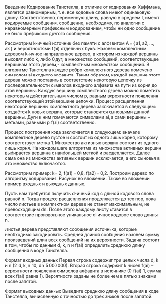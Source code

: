Введение
Кодирование Танстелла, в отличие от кодирования Хаффмана, является равномерным, т. е. все кодовые слова имеют одинаковую длину. Соответственно, переменную длину, равную в среднем l, имеют кодируемые сообщения. сообщение, необходимо, по аналогии с неравномерным префиксным кодированием, чтобы ни одно сообщение не было префиксом другого сообщения.

Рассмотрим k-ичный источник без памяти с алфавитом A = { a1, a2, …, ak } и вероятностями f(ai) отдельных букв. Назовём комплектным деревом k-ичное направленное дерево, в котором из каждой вершины выходят либо k, либо 0 дуг, а множество сообщений, соответствующее вершинам этого дерева,- комплектным множеством сообщений. В алгоритме Танстелла каждое ребро комплектного дерева помечено символом ai входного алфавита. Таким образом, каждой вершине этого дерева можно поставить в соответствие некоторую цепочку из последовательности символов входного алфавита на пути из корня до этой вершины. Каждую вершину комплектного дерева можно пометить некоторым действительным числом p, равным вероятности появления соответствующей этой вершине цепочки. Процесс расщепления некоторой вершины комплектного дерева заключается в следующем: создаётся k новых вершин, которые становятся сыновьями данной вершины. Дуги к ним помечаются символами ai, а сами вершины – метками, равными p  f(ai) соответственно.

Процесс построения кода заключается в следующем: вначале комплектное дерево пустое и состоит из одного лишь корня, которому соответствует метка 1. Множество активных вершин состоит из одного лишь корня. На каждом шаге алгоритма из множества активных вершин выбирается вершина с наибольшей меткой и расщепляется. Далее сама она из множества активных вершин исключается, а его сыновья в это множество включаются.

Рассмотрим пример: k = 2, f(a1) = 0,8, f(a2) = 0,2. Построим дерево по алгоритму кодирования. Рисунок во вложении. Также во вложении пример входных и выходных данных. 

Пусть нам требуется получить d-ичный код с длиной кодового слова равной n. Тогда процесс расщепления продолжается до тех пор, пока число листьев в комплектном дереве не станет максимальным, не превосходящим dn. После этого каждому листу ставится в соответствие произвольное уникальное d-ичное кодовое слово длины n.

Листья дерева представляют сообщения источника, которые необходимо закодировать. Средней длиной сообщения назовём сумму произведений длин всех сообщений на их вероятности. Задача состоит в том, чтобы по данным d, k, n и f(ai) определить среднюю длину сообщения в коде Танстелла.

Формат входных данных
Первая строка содержит три целых числа d, k и n (2  d, k, n  10, dn  5 000 000). Вторая строка содержит k чисел f(ai) – вероятности появления символов алфавита в источнике (0  f(ai)  1, сумма всех f(ai) равна 1). Вероятности заданы не более чем в пятью знаками после запятой.

Формат выходных данных
Выведите среднюю длину сообщения в коде Танстелла, вычисленную с точностью до трёх знаков после запятой.
